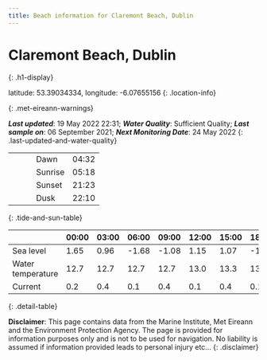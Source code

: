 ```yaml
---
title: Beach information for Claremont Beach, Dublin
---
```

# Claremont Beach, Dublin 
{: .h1-display}

latitude: 53.39034334, longitude: -6.07655156
{: .location-info}


{: .met-eireann-warnings}

___Last updated___: 19 May 2022 22:31; ___Water Quality___: Sufficient Quality;
___Last sample on___: 06 September 2021; ___Next Monitoring Date___: 24 May 2022
{: .last-updated-and-water-quality}

|   |   |   |   |   |
|---|---|---|---|---|
|   |   |   | Dawn  | 04:32 |
|   |   |   | Sunrise  | 05:18 |
|   |   |   | Sunset  | 21:23 |
|   |   |   | Dusk  | 22:10 |
{: .tide-and-sun-table}

<div></div>

| | 00:00 | 03:00 | 06:00 | 09:00 | 12:00 | 15:00 | 18:00 | 21:00 |
|---|---|---|---|---|---|---|---|---|
| Sea level | 1.65 | 0.96 | -1.68 | -1.08| 1.15 | 1.07 | -1.27 | -1.02 |
| Water temperature | 12.7 | 12.7 | 12.7 | 12.7 | 13.0 | 13.3 | 13.4 | 13.2 |
| Current | 0.2 | 0.4 | 0.1 | 0.4 | 0.1| 0.4 | 0.1 | 0.4 |
{: .detail-table}

__Disclaimer__: This page contains data from the Marine Institute,
Met Eireann and the Environment Protection Agency. The page is provided for
information purposes only and is not to be used for navigation. No liability
is assumed if information provided leads to personal injury etc...
{: .disclaimer}